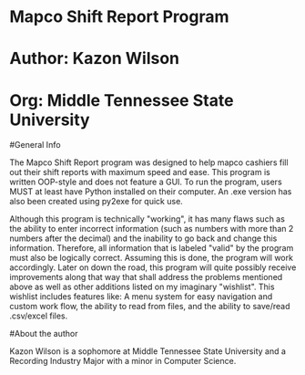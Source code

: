 # Mapco Shift Report Program
# Author: Kazon Wilson
# Org: Middle Tennessee State University

#General Info

The Mapco Shift Report program was designed to help mapco cashiers fill out their shift reports with maximum speed and ease. This program is written OOP-style and does not feature a GUI. To run the program, users MUST at least have Python installed on their computer. An .exe version has also been created using py2exe for quick use. 

Although this program is technically "working", it has many flaws such as the ability to enter incorrect information (such as 
numbers with more than 2 numbers after the decimal) and the inability to go back and change this information. Therefore, all
information that is labeled "valid" by the program must also be logically correct. Assuming this is done, the program will work
accordingly. Later on down the road, this program will quite possibly receive improvements along that way that shall address the
problems mentioned above as well as other additions listed on my imaginary "wishlist". This wishlist includes features like: A
menu system for easy navigation and custom work flow, the ability to read from files, and the ability to save/read .csv/excel files.

#About the author

Kazon Wilson is a sophomore at Middle Tennessee State University and a Recording Industry Major with a minor in Computer Science. 
